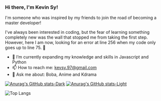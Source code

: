 ### Hi there, I'm Kevin Sy!

I'm someone who was inspired by my friends to join the road of becoming a master developer! 

I've always been interested in coding, but the fear of learning something completely new was the wall that stopped me from taking the first step. However, here I am now, looking for an error at line 256 when my code only goes up to line 75. 🫠

- 🌱 I’m currently expanding my knowledge and skills in Javascript and Python
- 📫 How to reach me: kevsy.97@gmail.com
- 💬 Ask me about: Boba, Anime and Kdrama 

[![Anurag's GitHub stats-Dark](https://github-readme-stats.vercel.app/api?username=korozami&show_icons=true&theme=dark#gh-dark-mode-only)](https://github.com/anuraghazra/github-readme-stats#gh-dark-mode-only)
[![Anurag's GitHub stats-Light](https://github-readme-stats.vercel.app/api?username=korozami&show_icons=true&theme=default#gh-light-mode-only)](https://github.com/anuraghazra/github-readme-stats#gh-light-mode-only)

![Top Langs](https://github-readme-stats.vercel.app/api/top-langs/?username=korozami&theme=dark)

<!--
**Korozami/korozami** is a ✨ _special_ ✨ repository because its `README.md` (this file) appears on your GitHub profile.

Here are some ideas to get you started:

- 🔭 I’m currently working on ...
- 🌱 I’m currently learning ...
- 👯 I’m looking to collaborate on ...
- 🤔 I’m looking for help with ...
- 💬 Ask me about ...
- 📫 How to reach me: ...
- 😄 Pronouns: ...
- ⚡ Fun fact: ...
-->
